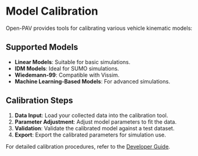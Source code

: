 # Model Calibration

Open-PAV provides tools for calibrating various vehicle kinematic models:

## Supported Models

- **Linear Models**: Suitable for basic simulations.
- **IDM Models**: Ideal for SUMO simulations.
- **Wiedemann-99**: Compatible with Vissim.
- **Machine Learning-Based Models**: For advanced simulations.

## Calibration Steps

1. **Data Input**: Load your collected data into the calibration tool.
2. **Parameter Adjustment**: Adjust model parameters to fit the data.
3. **Validation**: Validate the calibrated model against a test dataset.
4. **Export**: Export the calibrated parameters for simulation use.

For detailed calibration procedures, refer to the [Developer Guide](developer_guide.md).
